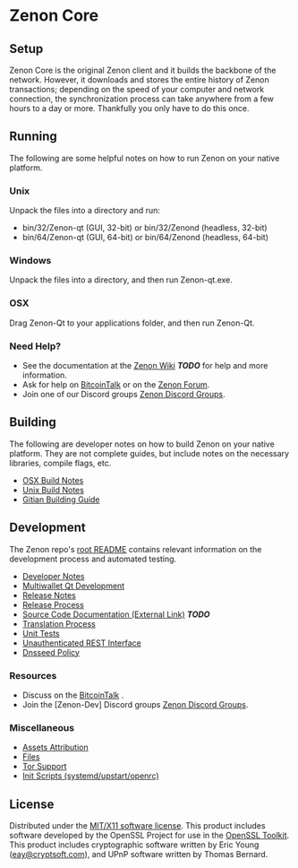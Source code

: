 Zenon Core
=====================

Setup
---------------------
Zenon Core is the original Zenon client and it builds the backbone of the network. However, it downloads and stores the entire history of Zenon transactions; depending on the speed of your computer and network connection, the synchronization process can take anywhere from a few hours to a day or more. Thankfully you only have to do this once.

Running
---------------------
The following are some helpful notes on how to run Zenon on your native platform.

### Unix

Unpack the files into a directory and run:

- bin/32/Zenon-qt (GUI, 32-bit) or bin/32/Zenond (headless, 32-bit)
- bin/64/Zenon-qt (GUI, 64-bit) or bin/64/Zenond (headless, 64-bit)

### Windows

Unpack the files into a directory, and then run Zenon-qt.exe.

### OSX

Drag Zenon-Qt to your applications folder, and then run Zenon-Qt.

### Need Help?

* See the documentation at the [Zenon Wiki](https://en.bitcoin.it/wiki/Main_Page) ***TODO***
for help and more information.
* Ask for help on [BitcoinTalk](https://bitcointalk.org/index.php) or on the [Zenon Forum](http://Zenoncoin.com/).
* Join one of our Discord groups [Zenon Discord Groups](https://discord.gg/YcnvMqt).

Building
---------------------
The following are developer notes on how to build Zenon on your native platform. They are not complete guides, but include notes on the necessary libraries, compile flags, etc.

- [OSX Build Notes](build-osx.md)
- [Unix Build Notes](build-unix.md)
- [Gitian Building Guide](gitian-building.md)

Development
---------------------
The Zenon repo's [root README](https://github.com/eastcoastcrypto/Zenon/blob/master/README.md) contains relevant information on the development process and automated testing.

- [Developer Notes](developer-notes.md)
- [Multiwallet Qt Development](multiwallet-qt.md)
- [Release Notes](release-notes.md)
- [Release Process](release-process.md)
- [Source Code Documentation (External Link)](https://dev.visucore.com/bitcoin/doxygen/) ***TODO***
- [Translation Process](translation_process.md)
- [Unit Tests](unit-tests.md)
- [Unauthenticated REST Interface](REST-interface.md)
- [Dnsseed Policy](dnsseed-policy.md)

### Resources

* Discuss on the [BitcoinTalk](https://bitcointalk.org/index.php?topic=1262920.0) .
* Join the [Zenon-Dev] Discord groups [Zenon Discord Groups](https://discord.gg/YcnvMqt).

### Miscellaneous
- [Assets Attribution](assets-attribution.md)
- [Files](files.md)
- [Tor Support](tor.md)
- [Init Scripts (systemd/upstart/openrc)](init.md)

License
---------------------
Distributed under the [MIT/X11 software license](http://www.opensource.org/licenses/mit-license.php).
This product includes software developed by the OpenSSL Project for use in the [OpenSSL Toolkit](https://www.openssl.org/). This product includes
cryptographic software written by Eric Young ([eay@cryptsoft.com](mailto:eay@cryptsoft.com)), and UPnP software written by Thomas Bernard.
